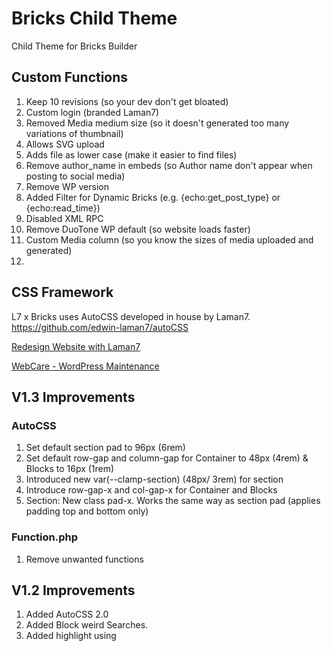 # Bricks Child Theme
Child Theme for Bricks Builder

## Custom Functions

1. Keep 10 revisions (so your dev don't get bloated)
2. Custom login (branded Laman7)
3. Removed Media medium size (so it doesn't generated too many variations of thumbnail)
4. Allows SVG upload
5. Adds file as lower case (make it easier to find files)
6. Remove author_name in embeds (so Author name don't appear when posting to social media)
7. Remove WP version
8. Added Filter for Dynamic Bricks (e.g. {echo:get_post_type} or {echo:read_time})
9. Disabled XML RPC
10. Remove DuoTone WP default (so website loads faster)
11. Custom Media column (so you know the sizes of media uploaded and generated)
12. 

## CSS Framework
L7 x Bricks uses AutoCSS developed in house by Laman7. https://github.com/edwin-laman7/autoCSS

[Redesign Website with Laman7](https://laman7.com)

[WebCare - WordPress Maintenance](https://webcare.co)

## V1.3 Improvements
### AutoCSS
1. Set default section pad to 96px (6rem)
2. Set default row-gap and column-gap for Container to 48px (4rem) & Blocks to 16px (1rem)
3. Introduced new var(--clamp-section) (48px/ 3rem) for section
4. Introduce row-gap-x and col-gap-x for Container and Blocks
5. Section: New class pad-x. Works the same way as section pad (applies padding top and bottom only)

### Function.php
1. Remove unwanted functions


## V1.2 Improvements

1. Added AutoCSS 2.0
2. Added Block weird Searches.
3. Added highlight using <em> 

